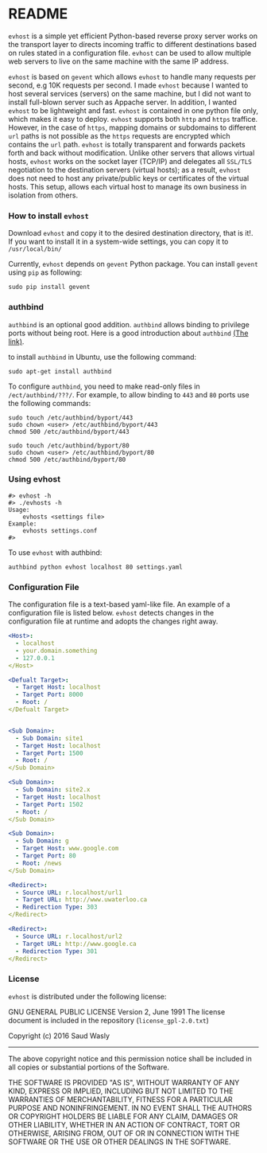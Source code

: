 # README #
`evhost` is a simple yet efficient Python-based reverse proxy server works on the transport layer to directs incoming traffic to different destinations based on rules stated in a configuration file. `evhost` can be used to allow multiple web servers to live on the same machine with the same IP address.

 `evhost` is based on `gevent` which allows `evhost` to handle many requests per second, e.g 10K requests per second. I made `evhost` because I wanted to host several services (servers) on the same machine, but I did not want to install full-blown server such as Appache server. In addition, I wanted `evhost` to be lightweight and fast. `evhost` is contained in one python file only, which makes it easy to deploy. `evhost` supports both `http` and `https` traffice. However, in the case of `https`, mapping domains or subdomains to different `url` paths is not possible as the `https` requests are encrypted which contains the `url` path. `evhost` is totally transparent and forwards packets forth and back without modification. Unlike other servers that allows virtual hosts, `evhost` works on the socket layer (TCP/IP) and delegates all `SSL/TLS` negotiation to the destination servers (virtual hosts); as a result, `evhost` does not need to host any private/public keys or certificates of the virtual hosts. This setup, allows each virtual host to manage its own business in isolation from others.

### How to install `evhost` ###
Download `evhost` and copy it to the desired destination directory, that is it!. 
If you want to install it in a system-wide settings, you can copy it to `/usr/local/bin/`

Currently, `evhost` depends on `gevent` Python package. You can install `gevent` using `pip` as following:
```
sudo pip install gevent
```

### authbind ###

`authbind` is an optional good addition. `authbind` allows binding to privilege ports without being root. Here is a good introduction about `authbind` [(The link)](https://mutelight.org/authbind).

to install `authbind` in Ubuntu, use the following command:
```
sudo apt-get install authbind
```
To configure `authbind`, you need to make read-only files in `/ect/authbind/???/`. For example, to allow binding to `443` and `80` ports use the following commands:
```
sudo touch /etc/authbind/byport/443
sudo chown <user> /etc/authbind/byport/443
chmod 500 /etc/authbind/byport/443
```
```
sudo touch /etc/authbind/byport/80
sudo chown <user> /etc/authbind/byport/80
chmod 500 /etc/authbind/byport/80
```


### Using evhost ###
```
#> evhost -h
#> ./evhosts -h
Usage:
    evhosts <settings file>
Example:
    evhosts settings.conf
#> 

```
To use `evhost` with authbind:
```
authbind python evhost localhost 80 settings.yaml 
```

### Configuration File ###
The configuration file is a text-based yaml-like file. An example of a configuration file is listed below. `evhost` detects changes in the configuration file at runtime and adopts the changes right away.

```yaml
<Host>:
  - localhost
  - your.domain.something
  - 127.0.0.1
</Host>

<Defualt Target>:
  - Target Host: localhost
  - Target Port: 8000
  - Root: /
</Defualt Target>


<Sub Domain>:
  - Sub Domain: site1
  - Target Host: localhost
  - Target Port: 1500
  - Root: /
</Sub Domain>

<Sub Domain>:
  - Sub Domain: site2.x
  - Target Host: localhost
  - Target Port: 1502
  - Root: /
</Sub Domain>

<Sub Domain>:
  - Sub Domain: g
  - Target Host: www.google.com
  - Target Port: 80
  - Root: /news
</Sub Domain>

<Redirect>:
  - Source URL: r.localhost/url1
  - Target URL: http://www.uwaterloo.ca
  - Redirection Type: 303
</Redirect>

<Redirect>:
  - Source URL: r.localhost/url2
  - Target URL: http://www.google.ca
  - Redirection Type: 301
</Redirect>
```



### License ###
`evhost` is distributed under the following license:

GNU GENERAL PUBLIC LICENSE Version 2, June 1991
The license document is included in the repository (`license_gpl-2.0.txt`)

Copyright (c) 2016 Saud Wasly

-----

The above copyright notice and this permission notice shall be included in all copies or substantial portions of the Software.

THE SOFTWARE IS PROVIDED "AS IS", WITHOUT WARRANTY OF ANY KIND, EXPRESS OR IMPLIED, INCLUDING BUT NOT LIMITED TO THE WARRANTIES OF MERCHANTABILITY, FITNESS FOR A PARTICULAR PURPOSE AND NONINFRINGEMENT. IN NO EVENT SHALL THE AUTHORS OR COPYRIGHT HOLDERS BE LIABLE FOR ANY CLAIM, DAMAGES OR OTHER LIABILITY, WHETHER IN AN ACTION OF CONTRACT, TORT OR OTHERWISE, ARISING FROM, OUT OF OR IN CONNECTION WITH THE SOFTWARE OR THE USE OR OTHER DEALINGS IN THE SOFTWARE.